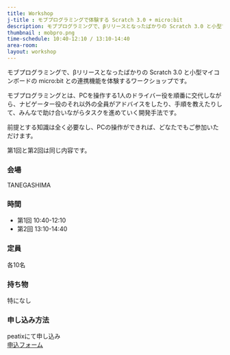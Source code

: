 ```yaml
---
title: Workshop
j-title : モブプログラミングで体験する Scratch 3.0 + micro:bit
description: モブプログラミングで、βリリースとなったばかりの Scratch 3.0 と小型マイコンボードの micro:bit との連携機能を体験するワークショップです。モブプログラミングとは、PCを操作する1人のドライバー役を順番に交代しながら、ナビゲーター役のそれ以外の全員がアドバイスをしたり、手順を教えたりして、みんなで助け合いながらタスクを進めていく開発手法です。前提とする知識は全く必要なし、PCの操作ができれば、どなたでもご参加いただけます。
thumbnail : mobpro.png
time-schedule: 10:40-12:10 / 13:10-14:40
area-room: 
layout: workshop
---
```


モブプログラミングで、βリリースとなったばかりの Scratch 3.0 と小型マイコンボードの micro:bit との連携機能を体験するワークショップです。

モブプログラミングとは、PCを操作する1人のドライバー役を順番に交代しながら、ナビゲーター役のそれ以外の全員がアドバイスをしたり、手順を教えたりして、みんなで助け合いながらタスクを進めていく開発手法です。

前提とする知識は全く必要なし、PCの操作ができれば、どなたでもご参加いただけます。

第1回と第2回は同じ内容です。

### 会場
TANEGASHIMA

### 時間
- 第1回 10:40-12:10
- 第2回 13:10-14:40

### 定員
各10名

### 持ち物
特になし

### 申し込み方法
peatixにて申し込み<br>
<a href="http://ptix.at/eJwO1G" role="button">申込フォーム</a>




